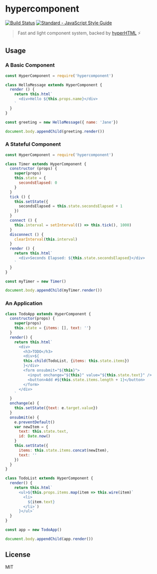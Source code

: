 # hypercomponent

[![Build Status][0]][1]
[![Standard - JavaScript Style Guide][2]][3]

> Fast and light component system, backed by [hyperHTML][hyper] :zap:

## Usage

### A Basic Component

```js
const HyperComponent = require('hypercomponent')

class HelloMessage extends HyperComponent {
  render () {
    return this.html`
      <div>Hello ${this.props.name}</div>
    `
  }
}

const greeting = new HelloMessage({ name: 'Jane'})

document.body.appendChild(greeting.render())
```

### A Stateful Component

```js
const HyperComponent = require('hypercomponent')

class Timer extends HyperComponent {
  constructor (props) {
    super(props)
    this.state = {
      secondsElapsed: 0
    }
  }
  tick () {
    this.setState({
      secondsElapsed = this.state.secondsElapsed + 1
    })
  }
  connect () {
    this.interval = setInterval(() => this.tick(), 1000)
  }
  disconnect () {
    clearInterval(this.interval)
  }
  render () {
    return this.html`
      <div>Seconds Elapsed: ${this.state.secondsElapsed}</div>
    `
  }
}

const myTimer = new Timer()

document.body.appendChild(myTimer.render())
```

### An Application

```js
class TodoApp extends HyperComponent {
  constructor(props) {
    super(props)
    this.state = {items: [], text: ''}
  }
  render() {
    return this.html`
      <div>
        <h3>TODO</h3>
        <div>${
        this.child(TodoList, {items: this.state.items})
        }</div>
        <form onsubmit="${this}">
          <input onchange="${this}" value="${this.state.text}" />
          <button>Add #${this.state.items.length + 1}</button>
        </form>
      </div>
    `
  }
  onchange(e) {
    this.setState({text: e.target.value})
  }
  onsubmit(e) {
    e.preventDefault()
    var newItem = {
      text: this.state.text,
      id: Date.now()
    }
    this.setState({
      items: this.state.items.concat(newItem),
      text: ''
    })
  }
}

class TodoList extends HyperComponent {
  render() {
    return this.html`
      <ul>${this.props.items.map(item => this.wire(item)`
        <li>
          ${item.text}
        </li>`)
      }</ul>`
  }
}

const app = new TodoApp()

document.body.appendChild(app.render())
```

## License

MIT

[0]: https://travis-ci.org/joshgillies/hypercomponent.svg?branch=master
[1]: https://travis-ci.org/joshgillies/hypercomponent
[2]: https://img.shields.io/badge/code_style-standard-brightgreen.svg
[3]: http://standardjs.com/
[hyper]: https://github.com/WebReflection/hyperHTML
